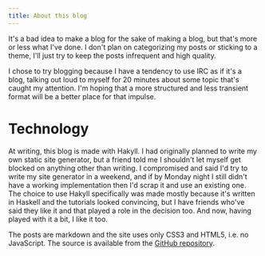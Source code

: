 ```yaml
---
title: About this blog
---
```


It's a bad idea to make a blog for the sake of making a blog, but that's more
or less what I've done. I don't plan on categorizing my posts or sticking to a
theme, I'll just try to keep the posts infrequent and high quality.

I chose to try blogging because I have a tendency to use IRC as if it's a blog,
talking out loud to myself for 20 minutes about some topic that's caught my
attention. I'm hoping that a more structured and less transient format will be
a better place for that impulse.

# Technology

At writing, this blog is made with Hakyll. I had originally planned to write my
own static site generator, but a friend told me I shouldn't let myself get
blocked on anything other than writing. I compromised and said I'd try to write
my site generator in a weekend, and if by Monday night I still didn't have a
working implementation then I'd scrap it and use an existing one. The choice to
use Hakyll specifically was made mostly because it's written in Haskell and the
tutorials looked convincing, but I have friends who've said they like it and
that played a role in the decision too. And now, having played with it a bit, I
like it too.

The posts are markdown and the site uses only CSS3 and HTML5, i.e. no
JavaScript. The source is available from the [GitHub repository][github].

[github]: https://github.com/aji/blog

